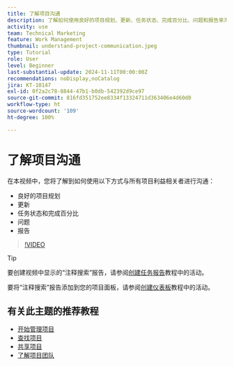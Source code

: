 ```yaml
---
title: 了解项目沟通
description: 了解如何使用良好的项目规划、更新、任务状态、完成百分比、问题和报告来沟通项目工作。
activity: use
team: Technical Marketing
feature: Work Management
thumbnail: understand-project-communication.jpeg
type: Tutorial
role: User
level: Beginner
last-substantial-update: 2024-11-11T00:00:00Z
recommendations: noDisplay,noCatalog
jira: KT-10147
exl-id: 0f2a2c78-8844-47b1-b0db-542392d9ce97
source-git-commit: 816fd351752ee8334f13324711d363406e4d60d0
workflow-type: ht
source-wordcount: '109'
ht-degree: 100%

---
```


# 了解项目沟通

在本视频中，您将了解到如何使用以下方式与所有项目利益相关者进行沟通：

* 良好的项目规划
* 更新
* 任务状态和完成百分比
* 问题
* 报告

>[!VIDEO](https://video.tv.adobe.com/v/3419150/?quality=12&learn=on&enablevpops)

>[!TIP]
>
>要创建视频中显示的“注释搜索”报告，请参阅[创建任务报告](https://experienceleague.adobe.com/docs/workfront-learn/tutorials-workfront/reporting/basic-reporting/create-a-task-report.html?lang=zh-Hans)教程中的活动。
>
>要将“注释搜索”报告添加到您的项目面板，请参阅[创建仪表板](https://experienceleague.adobe.com/docs/workfront-learn/tutorials-workfront/reporting/basic-reporting/create-dashboards.html?lang=zh-Hans)教程中的活动。

## 有关此主题的推荐教程

* [开始管理项目](/help/manage-work/projects/getting-started-manage-a-project.md)
* [查找项目](/help/manage-work/projects/find-projects.md)
* [共享项目](/help/manage-work/projects/share-a-project.md)
* [了解项目团队](/help/manage-work/projects/understand-the-project-team.md)

